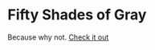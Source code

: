 # Fifty Shades of Gray

Because why not. [Check it out](http://harimohanraj.com/fifty-shades-of-gray)
